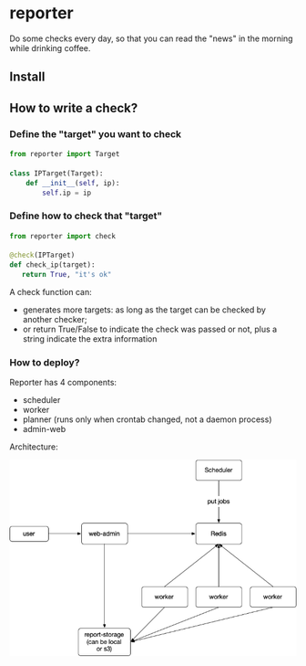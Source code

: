 # reporter

Do some checks every day, so that you can read the "news" in the morning while
drinking coffee.

## Install

## How to write a check?

### Define the "target" you want to check

```python
from reporter import Target

class IPTarget(Target):
    def __init__(self, ip):
        self.ip = ip
```

### Define how to check that "target"

```python
from reporter import check

@check(IPTarget)
def check_ip(target):
   return True, "it's ok"
```

A check function can:

- generates more targets: as long as the target can be checked by another
  checker;
- or return True/False to indicate the check was passed or not, plus a string
  indicate the extra information

### How to deploy?

Reporter has 4 components:

- scheduler
- worker
- planner (runs only when crontab changed, not a daemon process)
- admin-web

Architecture:

![](docs/reporter-diagram.jpg)
